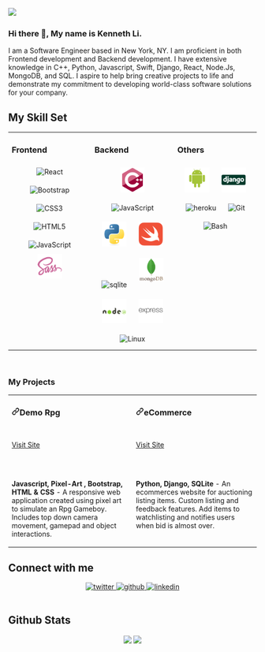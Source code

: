 ![](https://lirp.cdn-website.com/49f567fb/dms3rep/multi/opt/photo-1572216026870-aa136802e931-de0d9ee1-960w.jpg)
### Hi there 👋, My name is Kenneth Li.
I am a Software Engineer based in New York, NY. I am proficient in both Frontend development and Backend development. I have extensive knowledge in C++, Python, Javascript, Swift, Django, React, Node.Js, MongoDB, and SQL. I aspire to help bring creative projects to life and demonstrate my commitment to developing world-class software solutions for your company.

## My Skill Set  
<table><tr><td valign="top" width="33%">
 
### Frontend  
 
<div align="center">  
<img style="margin: 10px" src="https://profilinator.rishav.dev/skills-assets/react-original-wordmark.svg" alt="React" height="50" />  
<img style="margin: 10px" src="https://profilinator.rishav.dev/skills-assets/bootstrap-plain.svg" alt="Bootstrap" height="50" />  
<img style="margin: 10px" src="https://profilinator.rishav.dev/skills-assets/css3-original-wordmark.svg" alt="CSS3" height="50" />  
<img style="margin: 10px" src="https://profilinator.rishav.dev/skills-assets/html5-original-wordmark.svg" alt="HTML5" height="50" />  
<img style="margin: 10px" src="https://profilinator.rishav.dev/skills-assets/javascript-original.svg" alt="JavaScript" height="50" />
<img src="https://raw.githubusercontent.com/devicons/devicon/master/icons/sass/sass-original.svg" alt="sass" height="50"/>
</div>
</td><td valign="top" width="33%">
 
 ### Backend
 
<div align="center">  
<img style="margin: 10px" src="https://raw.githubusercontent.com/devicons/devicon/master/icons/cplusplus/cplusplus-original.svg" alt="cplusplus" height="50"/>
<img style="margin: 10px" src="https://profilinator.rishav.dev/skills-assets/javascript-original.svg" alt="JavaScript" height="50" />
<img style="margin: 10px" src="https://raw.githubusercontent.com/devicons/devicon/master/icons/python/python-original.svg" alt="python" height="50"/>
<img style="margin: 10px" src="https://raw.githubusercontent.com/devicons/devicon/master/icons/swift/swift-original.svg" alt="swift" height="50"/>
<img style="margin: 10px" src="https://www.vectorlogo.zone/logos/sqlite/sqlite-icon.svg" alt="sqlite" height="50"/>
<img style="margin: 10px" src="https://raw.githubusercontent.com/devicons/devicon/master/icons/mongodb/mongodb-original-wordmark.svg" alt="mongodb" height="50"/>
<img style="margin: 10px" src="https://raw.githubusercontent.com/devicons/devicon/master/icons/nodejs/nodejs-original-wordmark.svg" alt="nodejs" height="50"/>
<img style="margin: 10px" src="https://raw.githubusercontent.com/devicons/devicon/master/icons/express/express-original-wordmark.svg" alt="express" height="50"/>
<img style="margin: 10px" src="https://profilinator.rishav.dev/skills-assets/linux-original.svg" alt="Linux" height="50" />
</div>
</td><td valign="top" width="33%">
 
 
### Others 
<div align="center">
<img style="margin: 10px" src="https://raw.githubusercontent.com/devicons/devicon/master/icons/android/android-original-wordmark.svg" alt="android" height="50"/>
<img style="margin: 10px" src="https://raw.githubusercontent.com/devicons/devicon/master/icons/django/django-original.svg" alt="django" height="50"/>
<img style="margin: 10px" src="https://www.vectorlogo.zone/logos/heroku/heroku-icon.svg" alt="heroku" height="50"/>
<img style="margin: 10px" src="https://profilinator.rishav.dev/skills-assets/git-scm-icon.svg" alt="Git" height="50" />  
<img style="margin: 10px" src="https://profilinator.rishav.dev/skills-assets/gnu_bash-icon.svg" alt="Bash" height="50" />  
</div>
</td></tr></table> 

<br/>

### My Projects 
<article>
      <div>
  <div>
<table>
  <tbody><tr>
    <td width="33%" valign="top">
      <h3><a id="user-content-travelaraorg" class="anchor" aria-hidden="true" href="#travelaraorg"><svg class="octicon octicon-link" viewBox="0 0 16 16" version="1.1" width="16" height="16" aria-hidden="true"><path fill-rule="evenodd" d="M7.775 3.275a.75.75 0 001.06 1.06l1.25-1.25a2 2 0 112.83 2.83l-2.5 2.5a2 2 0 01-2.83 0 .75.75 0 00-1.06 1.06 3.5 3.5 0 004.95 0l2.5-2.5a3.5 3.5 0 00-4.95-4.95l-1.25 1.25zm-4.69 9.64a2 2 0 010-2.83l2.5-2.5a2 2 0 012.83 0 .75.75 0 001.06-1.06 3.5 3.5 0 00-4.95 0l-2.5 2.5a3.5 3.5 0 004.95 4.95l1.25-1.25a.75.75 0 00-1.06-1.06l-1.25 1.25a2 2 0 01-2.83 0z"></path></svg></a>Demo Rpg</h3>
        <br>
        <p><a href="https://kenneth1ii.github.io/GameState/" rel="nofollow">Visit Site</a></p>
        <br>
        <a href="https://kenneth1ii.github.io/GameState/" rel="nofollow">
            <img src="https://media1.giphy.com/media/VUVZMl5j68NkgPrIsY/giphy.gif" max-width="100%" alt="">
        </a>
        <p><strong>Javascript, Pixel-Art , Bootstrap, HTML &amp; CSS </strong> - A responsive web application created using pixel art to simulate an Rpg Gameboy. Includes top down camera movement, gamepad and object interactions.</p>
    </td>
    <td width="33%" valign="top">
      <h3><a id="user-content-portfolio" class="anchor" aria-hidden="true" href="#portfolio"><svg class="octicon octicon-link" viewBox="0 0 16 16" version="1.1" width="16" height="16" aria-hidden="true"><path fill-rule="evenodd" d="M7.775 3.275a.75.75 0 001.06 1.06l1.25-1.25a2 2 0 112.83 2.83l-2.5 2.5a2 2 0 01-2.83 0 .75.75 0 00-1.06 1.06 3.5 3.5 0 004.95 0l2.5-2.5a3.5 3.5 0 00-4.95-4.95l-1.25 1.25zm-4.69 9.64a2 2 0 010-2.83l2.5-2.5a2 2 0 012.83 0 .75.75 0 001.06-1.06 3.5 3.5 0 00-4.95 0l-2.5 2.5a3.5 3.5 0 004.95 4.95l1.25-1.25a.75.75 0 00-1.06-1.06l-1.25 1.25a2 2 0 01-2.83 0z"></path></svg></a>eCommerce</h3>
        <br>
        <p> <a href="https://github.com/Kenneth1ii/Commerces" rel="nofollow">Visit Site</a></p>
        <br>
        <a href="https://github.com/Kenneth1ii/Commerces" rel="nofollow">
            <img src="https://media.giphy.com/media/FQml6vOpg9xsUNC7Cm/giphy.gif" max-width="100%" alt="">
        </a>
        <p><strong>Python, Django, SQLite</strong> - An ecommerces website for auctioning listing items. Custom listing and feedback features. Add items to watchlisting and notifies users when bid is almost over.</p>
    </td>
  </tr>
</tbody></table>
</article>
      </div>
  </div>

## Connect with me  

<div align="center">
<a href="https://twitter.com/kenneth1ii" target="_blank">
<img src=https://img.shields.io/badge/twitter-%2300acee.svg?&style=for-the-badge&logo=twitter&logoColor=white alt=twitter />
</a>
<a href="https://github.com/kenneth1ii" target="_blank">
<img src=https://img.shields.io/badge/github-%2324292e.svg?&style=for-the-badge&logo=github&logoColor=white alt=github />
</a>
<a href="https://linkedin.com/in/kenneth1ii" target="_blank">
<img src=https://img.shields.io/badge/linkedin-%231E77B5.svg?&style=for-the-badge&logo=linkedin&logoColor=white alt=linkedin  />
</a>  
</div>  
<br/>

## Github Stats  

<div align="center"><img src="https://github-readme-stats.vercel.app/api?username=kenneth1ii&show_icons=true&locale=en" align="center" width="40%"/>
<img src="https://github-readme-streak-stats.herokuapp.com/?user=kenneth1ii" align="center" width="40%"/>
</div> 

